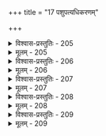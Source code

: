 +++
title = "17 पशुपत्यधिकरणम्"

+++

<details><summary>विश्वास-प्रस्तुतिः - 205</summary>

205. सर्वं जानाति रुद्रश्श्रुतिषु च महितस्सत्यवादी च दृष्टः  
प्रख्यातं तद्व्रतञ्च क्वचिदुपनिषदीत्यस्तु मानं तदुक्तिः ।  
मैवं, देवेन दैत्यप्रमथनरुचिना मोहशास्त्राणि कुर्वि-  
त्यादिष्टो ह्येष तन्त्रं निजमकृत ततस्तन्न शिष्टोपजीव्यम् ॥
</details>

<details><summary>मूलम् - 205</summary>

205. सर्वं जानाति रुद्रश्श्रुतिषु च महितस्सत्यवादी च दृष्टः  
प्रख्यातं तद्व्रतञ्च क्वचिदुपनिषदीत्यस्तु मानं तदुक्तिः ।  
मैवं, देवेन दैत्यप्रमथनरुचिना मोहशास्त्राणि कुर्वि-  
त्यादिष्टो ह्येष तन्त्रं निजमकृत ततस्तन्न शिष्टोपजीव्यम् ॥
</details>


<details><summary>विश्वास-प्रस्तुतिः - 206</summary>

206. प्राजापत्ये हि वाक्ये प्रकटमुपनिषत् प्राह देहात्मवादं  
चक्रे लोकायतं तत् सुरगुरुरभजन्मोहनत्वं मुकुन्दः ।  
कण्वस्थाने च लौकायतिकपरिबृढा भारतेऽपि प्रगीताः  
कार्यार्थं विप्रलम्भस्तदिह पशुपतेस्तद्वदेवोपपन्नः ॥
</details>

<details><summary>मूलम् - 206</summary>

206. प्राजापत्ये हि वाक्ये प्रकटमुपनिषत् प्राह देहात्मवादं  
चक्रे लोकायतं तत् सुरगुरुरभजन्मोहनत्वं मुकुन्दः ।  
कण्वस्थाने च लौकायतिकपरिबृढा भारतेऽपि प्रगीताः  
कार्यार्थं विप्रलम्भस्तदिह पशुपतेस्तद्वदेवोपपन्नः ॥
</details>


<details><summary>विश्वास-प्रस्तुतिः - 207</summary>

207. शैवाद्याख्याविशेषैः पशुपतिसमयस्स्याच्चतुर्धाऽन्यथा वा  
श्रुत्याऽन्योन्यं च बाधस्स्फुट इह तदसौ शापदुष्टार्ह उक्तः ।  
अग्राह्यान् वैदिकानामनुसृतनिगमास्सस्मरुस्तत्प्रविष्टान्  
तत्त्वेऽप्यत्रान्यथात्वं सुगतजिनमतानन्तरोक्तिः क्रमाप्ता ॥
</details>

<details><summary>मूलम् - 207</summary>

207. शैवाद्याख्याविशेषैः पशुपतिसमयस्स्याच्चतुर्धाऽन्यथा वा  
श्रुत्याऽन्योन्यं च बाधस्स्फुट इह तदसौ शापदुष्टार्ह उक्तः ।  
अग्राह्यान् वैदिकानामनुसृतनिगमास्सस्मरुस्तत्प्रविष्टान्  
तत्त्वेऽप्यत्रान्यथात्वं सुगतजिनमतानन्तरोक्तिः क्रमाप्ता ॥
</details>


<details><summary>विश्वास-प्रस्तुतिः - 208</summary>

208. निष्ठा सर्वेषु नारायण इति वचनाद्धेत्वहन्तव्यतोक्ते-  
र्मानत्वोक्त्या च तन्त्रान्तरमपि महितं वेदवद्भारतादौ ।  
नातो बौद्धादिवत्तन्निरसनमिति चेत् सत्यमंशे तु बाध-  
स्स्यान्नासौ पञ्चरात्रे क्वचिदपि तदिह स्वीकृतिर्वेदतुल्या ॥
</details>

<details><summary>मूलम् - 208</summary>

208. निष्ठा सर्वेषु नारायण इति वचनाद्धेत्वहन्तव्यतोक्ते-  
र्मानत्वोक्त्या च तन्त्रान्तरमपि महितं वेदवद्भारतादौ ।  
नातो बौद्धादिवत्तन्निरसनमिति चेत् सत्यमंशे तु बाध-  
स्स्यान्नासौ पञ्चरात्रे क्वचिदपि तदिह स्वीकृतिर्वेदतुल्या ॥
</details>


<details><summary>विश्वास-प्रस्तुतिः - 209</summary>

209. दृश्यन्ते संगृहीता जगति हि समयास्ते च राज्ञाऽनुपाल्या-   
स्तस्मान्नः पक्षपातः क्वचिदनुचित इत्यर्भकप्रायचोद्यम् ।  
मुग्धैरन्ये गृहीता भवतु समयसंरक्षणोक्तिश्च धर्म्ये  
निष्ठैक्योक्तिस्तदन्यग्रहविहतिपरा तद्विरुद्धोक्तिदृष्टेः ॥
</details>

<details><summary>मूलम् - 209</summary>

209. दृश्यन्ते संगृहीता जगति हि समयास्ते च राज्ञाऽनुपाल्या-   
स्तस्मान्नः पक्षपातः क्वचिदनुचित इत्यर्भकप्रायचोद्यम् ।  
मुग्धैरन्ये गृहीता भवतु समयसंरक्षणोक्तिश्च धर्म्ये  
निष्ठैक्योक्तिस्तदन्यग्रहविहतिपरा तद्विरुद्धोक्तिदृष्टेः ॥
</details>
